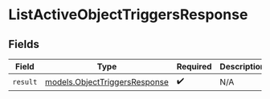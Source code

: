 # ListActiveObjectTriggersResponse


## Fields

| Field                                                                | Type                                                                 | Required                                                             | Description                                                          |
| -------------------------------------------------------------------- | -------------------------------------------------------------------- | -------------------------------------------------------------------- | -------------------------------------------------------------------- |
| `result`                                                             | [models.ObjectTriggersResponse](../models/objecttriggersresponse.md) | :heavy_check_mark:                                                   | N/A                                                                  |